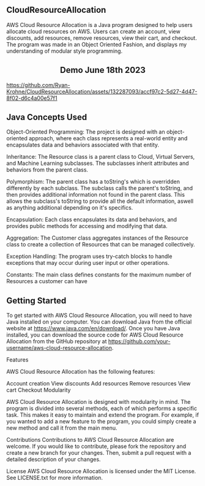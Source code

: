 ## CloudResourceAllocation

AWS Cloud Resource Allocation is a Java program designed to help users allocate cloud resources on AWS. Users can create an account, view discounts, add resources, remove resources, view their cart, and checkout. The program was made in an Object Oriented Fashion, and displays my understanding of modular style programming.

<h2 align="center"> Demo June 18th 2023 </h2>


https://github.com/Ryan-Krohne/CloudResourceAllocation/assets/132287093/accf97c2-5d27-4d47-8f02-d6c4a00e57f1



## Java Concepts Used

Object-Oriented Programming: The project is designed with an object-oriented approach, where each class represents a real-world entity and encapsulates data and behaviors associated with that entity.

Inheritance: The Resource class is a parent class to Cloud, Virtual Servers, and Machine Learning subclasses. The subclasses inherit attributes and behaviors from the parent class.

Polymorphism: The parent class has a toString's which is overridden differently by each subclass. The subclass calls the parent's toString, and then provides additional information not found in the parent class. This allows the subclass's toString to provide all the default information, aswell as anything additional depending on it's specifics.

Encapsulation: Each class encapsulates its data and behaviors, and provides public methods for accessing and modifying that data.

Aggregation: The Customer class aggregates instances of the Resource class to create a collection of Resources that can be managed collectively.

Exception Handling: The program uses try-catch blocks to handle exceptions that may occur during user input or other operations.

Constants: The main class defines constants for the maximum number of Resources a customer can have



## Getting Started

To get started with AWS Cloud Resource Allocation, you will need to have Java installed on your computer. You can download Java from the official website at https://www.java.com/en/download/. Once you have Java installed, you can download the source code for AWS Cloud Resource Allocation from the GitHub repository at https://github.com/your-username/aws-cloud-resource-allocation.


Features

AWS Cloud Resource Allocation has the following features:

Account creation
View discounts
Add resources
Remove resources
View cart
Checkout
Modularity

AWS Cloud Resource Allocation is designed with modularity in mind. The program is divided into several methods, each of which performs a specific task. This makes it easy to maintain and extend the program. For example, if you wanted to add a new feature to the program, you could simply create a new method and call it from the main menu.



Contributions
Contributions to AWS Cloud Resource Allocation are welcome. If you would like to contribute, please fork the repository and create a new branch for your changes. Then, submit a pull request with a detailed description of your changes.

License
AWS Cloud Resource Allocation is licensed under the MIT License. See LICENSE.txt for more information.



